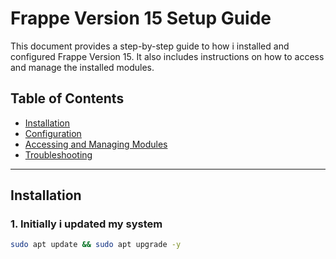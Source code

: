 # Frappe Version 15 Setup Guide

This document provides a step-by-step guide to how i installed and configured Frappe Version 15. It also includes instructions on how to access and manage the installed modules.

## Table of Contents

- [Installation](#installation)
- [Configuration](#configuration)
- [Accessing and Managing Modules](#accessing-and-managing-modules)
- [Troubleshooting](#troubleshooting)

---

## Installation

### 1. Initially i updated my system

```bash
sudo apt update && sudo apt upgrade -y
```
